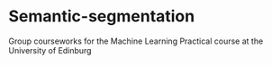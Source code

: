 # Semantic-segmentation
 Group courseworks for the Machine Learning Practical course at the University of Edinburg
